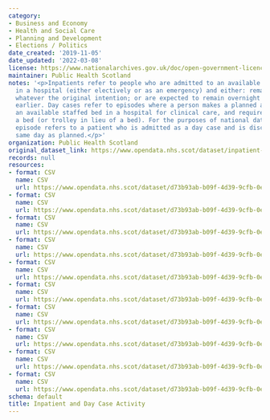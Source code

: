 ```yaml
---
category:
- Business and Economy
- Health and Social Care
- Planning and Development
- Elections / Politics
date_created: '2019-11-05'
date_updated: '2022-03-08'
license: https://www.nationalarchives.gov.uk/doc/open-government-licence/version/3/
maintainer: Public Health Scotland
notes: '<p>Inpatients refer to people who are admitted to an available staffed bed
  in a hospital (either electively or as an emergency) and either: remain overnight
  whatever the original intention; or are expected to remain overnight but are discharged
  earlier. Day cases refer to episodes where a person makes a planned admission to
  an available staffed bed in a hospital for clinical care, and requires the use of
  a bed (or trolley in lieu of a bed). For the purposes of national data, a day case
  episode refers to a patient who is admitted as a day case and is discharged on the
  same day as planned.</p>'
organization: Public Health Scotland
original_dataset_link: https://www.opendata.nhs.scot/dataset/inpatient-and-daycase-activity
records: null
resources:
- format: CSV
  name: CSV
  url: https://www.opendata.nhs.scot/dataset/d73b93ab-b09f-4d39-9cfb-0e5e34085803/resource/a54ac059-d995-4c18-8747-add5bae22767/download/inpatient_and_daycase_by_nhs_board_of_residence.csv
- format: CSV
  name: CSV
  url: https://www.opendata.nhs.scot/dataset/d73b93ab-b09f-4d39-9cfb-0e5e34085803/resource/c42f8af9-7c86-4e83-9085-a045c621fc63/download/inpatient_and_daycase_by_nhs_board_of_residence_age_and_sex.csv
- format: CSV
  name: CSV
  url: https://www.opendata.nhs.scot/dataset/d73b93ab-b09f-4d39-9cfb-0e5e34085803/resource/77d3d413-d7d6-4ad7-b89c-9e30ae75c64e/download/inpatient_and_daycase_by_nhs_board_of_residence_and_simd.csv
- format: CSV
  name: CSV
  url: https://www.opendata.nhs.scot/dataset/d73b93ab-b09f-4d39-9cfb-0e5e34085803/resource/d59528c3-0a61-4fdd-8ed9-f6822838c78c/download/inpatient_and_daycase_by_nhs_board_of_residence_and_specialty.csv
- format: CSV
  name: CSV
  url: https://www.opendata.nhs.scot/dataset/d73b93ab-b09f-4d39-9cfb-0e5e34085803/resource/7739ea1a-cd40-44fd-af13-d500e3e19584/download/inpatient_and_daycase_by_nhs_board_of_treatment.csv
- format: CSV
  name: CSV
  url: https://www.opendata.nhs.scot/dataset/d73b93ab-b09f-4d39-9cfb-0e5e34085803/resource/00c00ecc-b533-426e-a433-42d79bdea5d4/download/inpatient_and_daycase_by_nhs_board_of_treatment_age_and_sex.csv
- format: CSV
  name: CSV
  url: https://www.opendata.nhs.scot/dataset/d73b93ab-b09f-4d39-9cfb-0e5e34085803/resource/4fc640aa-bdd4-4fbe-805b-1da1c8ed6383/download/inpatient_and_daycase_by_nhs_board_of_treatment_and_simd.csv
- format: CSV
  name: CSV
  url: https://www.opendata.nhs.scot/dataset/d73b93ab-b09f-4d39-9cfb-0e5e34085803/resource/c3b4be64-5fb4-4a2f-af41-b0012f0a276a/download/inpatient_and_daycase_by_nhs_board_of_treatment_and_specialty.csv
- format: CSV
  name: CSV
  url: https://www.opendata.nhs.scot/dataset/d73b93ab-b09f-4d39-9cfb-0e5e34085803/resource/083ee176-4729-474b-958a-328954b72a5a/download/inpatient_and_daycase_cross_boundary_flow.csv
- format: CSV
  name: CSV
  url: https://www.opendata.nhs.scot/dataset/d73b93ab-b09f-4d39-9cfb-0e5e34085803/resource/a15a1878-3203-4506-90ac-586bd672545d/download/notes.csv
schema: default
title: Inpatient and Day Case Activity
---
```

